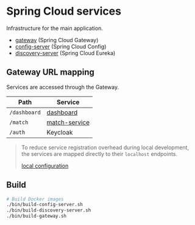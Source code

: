 # Spring Cloud services

Infrastructure for the main application.

* [gateway](gateway) (Spring Cloud Gateway)
* [config-server](config-server) (Spring Cloud Config)
* [discovery-server](discovery-server) (Spring Cloud Eureka)

## Gateway URL mapping

Services are accessed through the Gateway.

| Path         | Service                                    |
|--------------|--------------------------------------------|
| `/dashboard` | [dashboard](../services/dashboard/app)     |
| `/match`     | [match-service](../services/match-service) |
| `/auth`      | Keycloak                                   |

> To reduce service registration overhead during local development, the services are mapped directly to their
> `localhost` endpoints.
>
> [local configuration](./gateway/src/main/resources/application-local.properties)

## Build

```bash
# Build Docker images
./bin/build-config-server.sh
./bin/build-discovery-server.sh
./bin/build-gateway.sh
```
